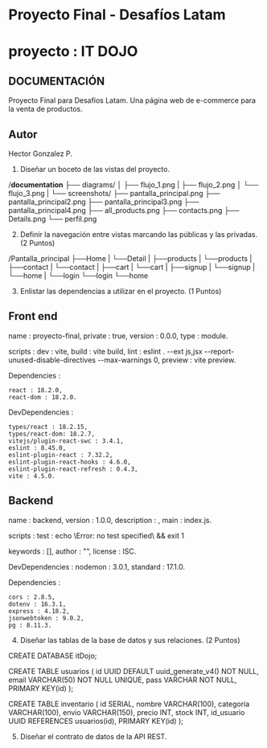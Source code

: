 # Proyecto Final - Desafíos Latam

# proyecto :  IT DOJO

## DOCUMENTACIÓN

Proyecto Final para Desafíos Latam. Una página web de e-commerce para la venta de productos.

## Autor

Hector Gonzalez P.

1. Diseñar un boceto de las vistas del proyecto.

/__documentation__
    ├── diagrams/
    │    ├── flujo_1.png
    |    ├── flujo_2.png
    │    └── flujo_3.png
    |
    └── screenshots/
         ├── pantalla_principal.png
         ├── pantalla_principal2.png
         ├── pantalla_principal3.png
         ├── pantalla_principal4.png
         ├── all_products.png
         ├── contacts.png
         ├── Details.png
         └── perfil.png

2. Definir la navegación entre vistas marcando las públicas y las privadas.
(2 Puntos)

/Pantalla_principal
   ├──Home
   |    └──Detail
   |
   ├──products
   |    └──products
   |
   ├──contact
   |    └──contact
   |
   ├──cart
   |    └──cart
   |
   ├──signup
   |    └──signup
   |         └──home
   |
   └──login
        └──login
             └──home

3. Enlistar las dependencias a utilizar en el proyecto.
(1 Puntos)

## Front end


  name : proyecto-final,
  private : true,
  version : 0.0.0,
  type : module.

  scripts :
    dev : vite,
    build : vite build,
    lint : eslint . --ext js,jsx --report-unused-disable-directives --max-warnings 0,
    preview : vite preview.

  Dependencies :

    react : 18.2.0,
    react-dom : 18.2.0.

  DevDependencies :

    types/react : 18.2.15,
    types/react-dom: 18.2.7,
    vitejs/plugin-react-swc : 3.4.1,
    eslint : 8.45.0,
    eslint-plugin-react : 7.32.2,
    eslint-plugin-react-hooks : 4.6.0,
    eslint-plugin-react-refresh : 0.4.3,
    vite : 4.5.0.




## Backend

  name : backend,
  version : 1.0.0,
  description : ,
  main : index.js.

  scripts :
    test : echo \Error: no test specified\ && exit 1

  keywords : [],
  author : "",
  license : ISC.

  DevDependencies :
    nodemon : 3.0.1,
    standard : 17.1.0.

  Dependencies :

    cors : 2.8.5,
    dotenv : 16.3.1,
    express : 4.18.2,
    jsonwebtoken : 9.0.2,
    pg : 8.11.3.



4. Diseñar las tablas de la base de datos y sus relaciones.
(2 Puntos)

CREATE DATABASE itDojo;

CREATE TABLE usuarios (
    id    UUID DEFAULT uuid_generate_v4()   NOT NULL,
    email      VARCHAR(50)                  NOT NULL       UNIQUE,
    pass       VARCHAR                      NOT NULL,
    PRIMARY KEY(id)
);

CREATE TABLE inventario (
    id         SERIAL,
    nombre     VARCHAR(100),
    categoria  VARCHAR(100),
    envio      VARCHAR(150),
    precio     INT,
    stock      INT,
    id_usuario UUID REFERENCES usuarios(id),
    PRIMARY KEY(id)
);





5. Diseñar el contrato de datos de la API REST.


